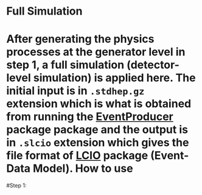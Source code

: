 Full Simulation
================
After generating the physics processes at the generator level in step 1, a full simulation (detector-level simulation) is applied here. The initial input is in ```.stdhep.gz``` extension which is what is obtained from running the [EventProducer](https://github.com/HEP-FCC/EventProducer#eventproducer) package package and the output is in ```.slcio``` extension which gives the file format of [LCIO](https://github.com/iLCSoft/LCIO) package (Event-Data Model). 
How to use
================
#Step 1:
